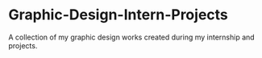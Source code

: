 # Graphic-Design-Intern-Projects
A collection of my graphic design works created during my internship and projects.

